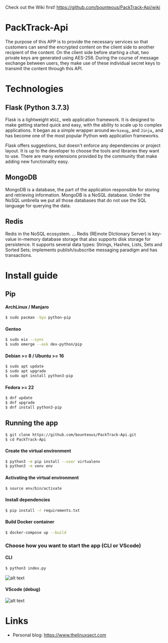 Check out the Wiki first!
https://github.com/bounteous/PackTrack-Api/wiki

# PackTrack-Api

The purpose of this APP is to provide the necessary services so that customers can send the encrypted content on the client side to another recipient of the content. On the client side before starting a chat, two private keys are generated using AES-256. During the course of message exchange between users, they make use of these individual secret keys to transmit the content through this API.

# Technologies

## Flask (Python 3.7.3)

Flask is a lightweight `WSGI`_ web application framework. It is designed
to make getting started quick and easy, with the ability to scale up to
complex applications. It began as a simple wrapper around `Werkzeug`_
and `Jinja`\_ and has become one of the most popular Python web
application frameworks.

Flask offers suggestions, but doesn't enforce any dependencies or
project layout. It is up to the developer to choose the tools and
libraries they want to use. There are many extensions provided by the
community that make adding new functionality easy.

## MongoDB

MongoDB is a database, the part of the application responsible for storing and retrieving information. MongoDB is a NoSQL database. Under the NoSQL umbrella we put all those databases that do not use the SQL language for querying the data.

## Redis

Redis in the NoSQL ecosystem. ... Redis (REmote DIctionary Server) is key-value in-memory database storage that also supports disk storage for persistence. It supports several data types: Strings, Hashes, Lists, Sets and Sorted Sets; implements publish/subscribe messaging paradigm and has transactions.

# Install guide

## Pip

#### ArchLinux / Manjaro

```bash
$ sudo pacman -Syu python-pip
```

#### Gentoo

```bash
$ sudo eix --sync
$ sudo emerge --ask dev-python/pip
```

#### Debian >= 8 / Ubuntu >= 16

```bash
$ sudo apt update
$ sudo apt upgrade
$ sudo apt install python3-pip
```

#### Fedora >= 22

```bash
$ dnf update
$ dnf upgrade
$ dnf install python3-pip
```

## Running the app

```bash
$ git clone https://github.com/bounteous/PackTrack-Api.git
$ cd PackTrack-Api
```

#### Create the virtual environment

```bash
$ python3 -m pip install --user virtualenv
$ python3 -m venv env
```

#### Activating the virtual environment

```bash
$ source env/bin/activate
```

#### Install dependencies

```bash
$ pip install -r requirements.txt
```

#### Build Docker container

```bash
$ docker-compose up --build
```

### Choose how you want to start the app (CLI or VScode)

#### CLI

```bash
$ python3 index.py
```

![alt text](https://imgur.com/MuNapAB.png)

#### VScode (debug)

![alt text](https://i.imgur.com/4gkwgDC.png)

# Links

- Personal blog: https://www.thelinuxsect.com

